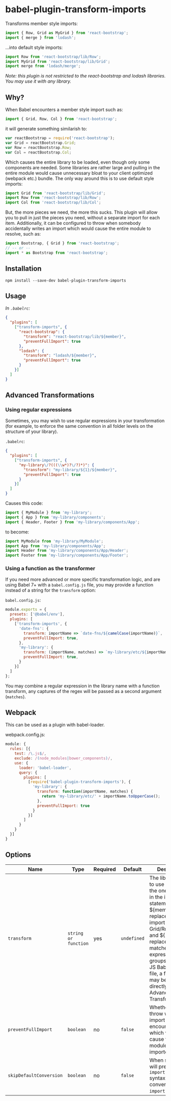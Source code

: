 # babel-plugin-transform-imports

Transforms member style imports:

```javascript
import { Row, Grid as MyGrid } from 'react-bootstrap';
import { merge } from 'lodash';
```

...into default style imports:

```javascript
import Row from 'react-bootstrap/lib/Row';
import MyGrid from 'react-bootstrap/lib/Grid';
import merge from 'lodash/merge';
```

*Note: this plugin is not restricted to the react-bootstrap and lodash
libraries.  You may use it with any library.*

## Why?

When Babel encounters a member style import such as:

```javascript
import { Grid, Row, Col } from 'react-bootstrap';
```

it will generate something similarish to:

```javascript
var reactBootstrap = require('react-bootstrap');
var Grid = reactBootstrap.Grid;
var Row = reactBootstrap.Row;
var Col = reactBootstrap.Col;
```

Which causes the entire library to be loaded, even though only some components
are needed.  Some libraries are rather large and pulling in the entire module
would cause unnecessary bloat to your client optimized (webpack etc.) bundle.
The only way around this is to use default style imports:

```javascript
import Grid from 'react-bootstrap/lib/Grid';
import Row from 'react-bootstrap/lib/Row';
import Col from 'react-bootstrap/lib/Col';
```

But, the more pieces we need, the more this sucks.  This plugin will allow you
to pull in just the pieces you need, without a separate import for each item.
Additionally, it can be configured to throw when somebody accidentally writes
an import which would cause the entire module to resolve, such as:

```javascript
import Bootstrap, { Grid } from 'react-bootstrap';
// -- or --
import * as Bootstrap from 'react-bootstrap';
```

## Installation

```
npm install --save-dev babel-plugin-transform-imports
```

## Usage

*In `.babelrc`:*

```json
{
  "plugins": [
    ["transform-imports", {
      "react-bootstrap": {
        "transform": "react-bootstrap/lib/${member}",
        "preventFullImport": true
      },
      "lodash": {
        "transform": "lodash/${member}",
        "preventFullImport": true
      }
    }]
  ]
}
```

## Advanced Transformations

### Using regular expressions

Sometimes, you may wish to use regular expressions in your transformation (for
example, to enforce the same convention in all folder levels on the structure
of your library).

`.babelrc`:

```json
{
  "plugins": [
    ["transform-imports", {
      "my-library\/?(((\\w*)?\/?)*)": {
        "transform": "my-library/${1}/${member}",
        "preventFullImport": true
      }
    }]
  ]
}
```

Causes this code:

```javascript
import { MyModule } from 'my-library';
import { App } from 'my-library/components';
import { Header, Footer } from 'my-library/components/App';
```

to become:

```javascript
import MyModule from 'my-library/MyModule';
import App from 'my-library/components/App';
import Header from 'my-library/components/App/Header';
import Footer from 'my-library/components/App/Footer';
```

### Using a function as the transformer

If you need more advanced or more specific transformation logic, and are using
Babel 7+ with a `babel.config.js` file, you may provide a function instead of a
string for the `transform` option:

`babel.config.js`:

```javascript
module.exports = {
  presets: ['@babel/env'],
  plugins: [
    ['transform-imports', {
      'date-fns': {
        transform: importName => `date-fns/${camelCase(importName)}`,
        preventFullImport: true,
      },
      'my-library': {
        transform: (importName, matches) => `my-library/etc/${importName.toUpperCase()}`,
        preventFullImport: true,
      }
    }]
  ]
};
```

You may combine a regular expression in the library name with a function
transform, any captures of the regex will be passed as a second argument (`matches`).

## Webpack

This can be used as a plugin with babel-loader.

webpack.config.js:
```javascript
module: {
  rules: [{
    test: /\.js$/,
    exclude: /(node_modules|bower_components)/,
    use: {
      loader: 'babel-loader',
      query: {
        plugins: [
          [require('babel-plugin-transform-imports'), {
            'my-library': {
              transform: function(importName, matches) {
                return 'my-library/etc/' + importName.toUpperCase();
              },
              preventFullImport: true
            }
          }]
        ]
      }
    }
  }]
}
```

## Options

| Name | Type | Required | Default | Description |
| --- | --- | --- | --- | --- |
| `transform` | `string or function` | yes | `undefined` | The library name to use instead of the one specified in the import statement.  ${member} will be replaced with the import name, aka Grid/Row/Col/etc., and ${1-n} will be replaced by any matched regular expression groups. If using a JS Babel config file, a function may be passed directly. (see Advanced Transformations) |
| `preventFullImport` | `boolean` | no | `false` | Whether or not to throw when an import is encountered which would cause the entire module to be imported. |
| `skipDefaultConversion` | `boolean` | no | `false` | When set to true, will preserve `import { X }` syntax instead of converting to `import X`. |
